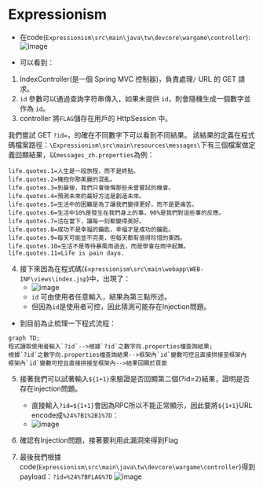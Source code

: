 # Expressionism
- 在code(`Expressionism\src\main\java\tw\devcore\wargame\controller`):
  ![image](https://github.com/user-attachments/assets/9b703ac6-9f1d-44b6-ab43-b4088a55005b)

* 可以看到：
1. IndexController(是一個 Spring MVC 控制器)，負責處理`/` URL 的 GET 請求。
2. `id` 參數可以通過查詢字符串傳入，如果未提供 `id`，則會隨機生成一個數字並作為 `id`。
3. controller 將`FLAG`儲存在用戶的 HttpSession 中。

我們嘗試 GET `?id=`，的確在不同數字下可以看到不同結果。
該結果的定義在程式碼檔案路徑：`\Expressionism\src\main\resources\messages\`下有三個檔案做定義回顯結果，以`messages_zh.properties`為例：
```java=
life.quotes.1=人生是一段旅程，而不是終點。
life.quotes.2=擁抱你那美麗的混亂。
life.quotes.3=到最後，我們只會後悔那些未曾嘗試的機會。
life.quotes.4=預測未來的最好方法是創造未來。
life.quotes.5=生活中的困難是為了讓我們變得更好，而不是更痛苦。
life.quotes.6=生活中10%是發生在我們身上的事，90%是我們對這些事的反應。
life.quotes.7=活在當下，讓每一刻都變得美好。
life.quotes.8=成功不是幸福的鑰匙，幸福才是成功的鑰匙。
life.quotes.9=每天可能並不完美，但每天都有值得珍惜的東西。
life.quotes.10=生活不是等待暴風雨過去，而是學會在雨中起舞。
life.quotes.11=Life is pain dayo.
```
4. 接下來因為在程式碼(`Expressionism\src\main\webapp\WEB-INF\views\index.jsp`)中，出現了：
    - ![image](https://github.com/user-attachments/assets/01b467ff-e0ba-49d9-93b4-5c1aef3f4e32)
    - `id` 可由使用者任意輸入，結果為第三點所述。
    - 但因為`id`是使用者可控，因此猜測可能存在Injection問題。

- 到目前為止梳理一下程式流程：
```mermaid
graph TD;
程式讀取使用者輸入`?id`-->根據`?id`之數字向.properties檔查詢結果;
根據`?id`之數字向.properties檔查詢結果-->框架內`id`變數可控且直接拼接至框架內
框架內`id`變數可控且直接拼接至框架內-->結果回顯於頁面
```
5. 接著我們可以試著輸入`${1+1}`來驗證是否回顯第二個(?id=2)結果，證明是否存在injection問題。
    - 直接輸入`?id=${1+1}`會因為RPC所以不能正常顯示，因此要將`${1+1}`URL encode成`%24%7B1%2B1%7D`：
    - ![image](https://github.com/user-attachments/assets/17939b9a-05c7-47cd-9a62-26c762a6746b)

6. 確認有Injection問題，接著要利用此漏洞來得到Flag
7. 最後我們根據code(`Expressionism\src\main\java\tw\devcore\wargame\controller`)得到 payload：`?id=%24%7BFLAG%7D`
![image](https://github.com/user-attachments/assets/f94ce5a7-118e-4a83-88bf-679cd0776d9f)

